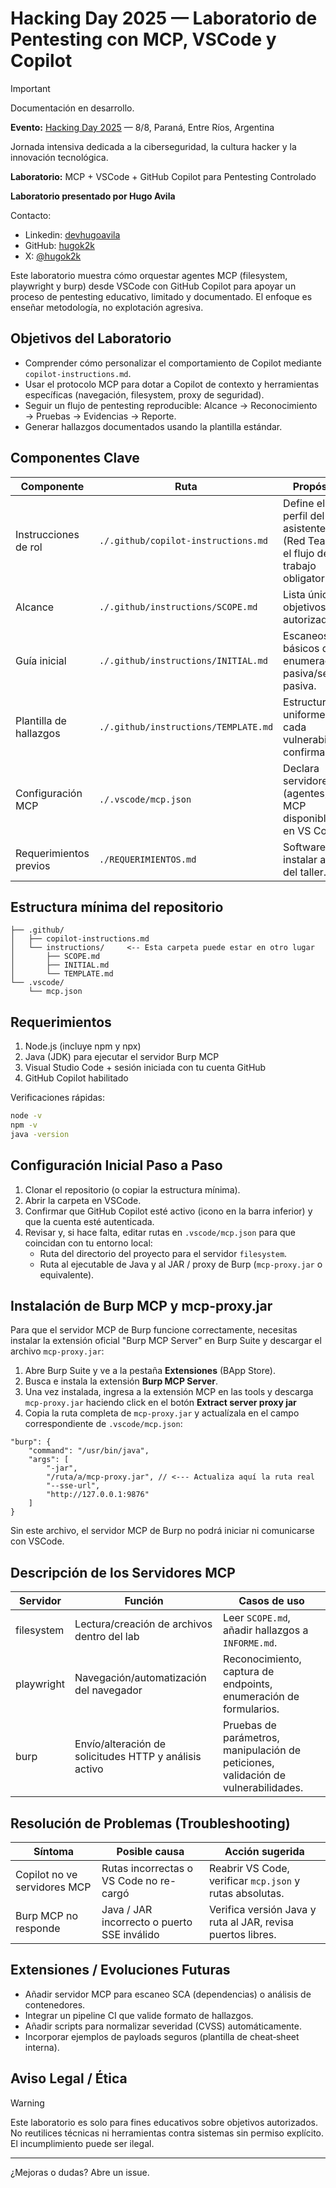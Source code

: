 # Hacking Day 2025 — Laboratorio de Pentesting con MCP, VSCode y Copilot

> [!IMPORTANT]
> Documentación en desarrollo.

**Evento:** [Hacking Day 2025](https://www.hackingday.com.ar/) — 8/8, Paraná, Entre Ríos, Argentina

Jornada intensiva dedicada a la ciberseguridad, la cultura hacker y la innovación tecnológica.

**Laboratorio:** MCP + VSCode + GitHub Copilot para Pentesting Controlado

**Laboratorio presentado por Hugo Avila**

Contacto:
- Linkedin: [devhugoavila](https://www.linkedin.com/in/devhugoavila/)
- GitHub: [hugok2k](https://github.com/hugok2k)
- X: [@hugok2k](https://x.com/hugok2k)

Este laboratorio muestra cómo orquestar agentes MCP (filesystem, playwright y burp) desde VSCode con GitHub Copilot para apoyar un proceso de pentesting educativo, limitado y documentado. El enfoque es enseñar metodología, no explotación agresiva.


## Objetivos del Laboratorio

- Comprender cómo personalizar el comportamiento de Copilot mediante `copilot-instructions.md`.
- Usar el protocolo MCP para dotar a Copilot de contexto y herramientas específicas (navegación, filesystem, proxy de seguridad).
- Seguir un flujo de pentesting reproducible: Alcance → Reconocimiento → Pruebas → Evidencias → Reporte.
- Generar hallazgos documentados usando la plantilla estándar.

## Componentes Clave

| Componente             | Ruta                                 | Propósito                                                                    |
| ---------------------- | ------------------------------------ | ---------------------------------------------------------------------------- |
| Instrucciones de rol   | `./.github/copilot-instructions.md`  | Define el perfil del asistente (Red Team) y el flujo de trabajo obligatorio. |
| Alcance                | `./.github/instructions/SCOPE.md`    | Lista única de objetivos autorizados.                                        |
| Guía inicial           | `./.github/instructions/INITIAL.md`  | Escaneos básicos de enumeración pasiva/semi-pasiva.                          |
| Plantilla de hallazgos | `./.github/instructions/TEMPLATE.md` | Estructura uniforme para cada vulnerabilidad confirmada.                     |
| Configuración MCP      | `./.vscode/mcp.json`                 | Declara servidores (agentes) MCP disponibles en VS Code.                     |
| Requerimientos previos | `./REQUERIMIENTOS.md`                | Software a instalar antes del taller.                                        |

## Estructura mínima del repositorio

```
├── .github/
│   ├── copilot-instructions.md
│   └── instructions/     <-- Esta carpeta puede estar en otro lugar
│       ├── SCOPE.md
│       ├── INITIAL.md
│       └── TEMPLATE.md
└── .vscode/
    └── mcp.json
```

## Requerimientos

1. Node.js (incluye npm y npx)
2. Java (JDK) para ejecutar el servidor Burp MCP
3. Visual Studio Code + sesión iniciada con tu cuenta GitHub
4. GitHub Copilot habilitado

Verificaciones rápidas:

```bash
node -v
npm -v
java -version
```

## Configuración Inicial Paso a Paso

1. Clonar el repositorio (o copiar la estructura mínima).
2. Abrir la carpeta en VSCode.
3. Confirmar que GitHub Copilot esté activo (icono en la barra inferior) y que la cuenta esté autenticada.
4. Revisar y, si hace falta, editar rutas en `.vscode/mcp.json` para que coincidan con tu entorno local:
   - Ruta del directorio del proyecto para el servidor `filesystem`.
   - Ruta al ejecutable de Java y al JAR / proxy de Burp (`mcp-proxy.jar` o equivalente).


## Instalación de Burp MCP y mcp-proxy.jar

Para que el servidor MCP de Burp funcione correctamente, necesitas instalar la extensión oficial "Burp MCP Server" en Burp Suite y descargar el archivo `mcp-proxy.jar`:

1. Abre Burp Suite y ve a la pestaña **Extensiones** (BApp Store).
2. Busca e instala la extensión **Burp MCP Server**.
3. Una vez instalada, ingresa a la extensión MCP en las tools y descarga `mcp-proxy.jar` haciendo click en el botón **Extract server proxy jar**
4. Copia la ruta completa de `mcp-proxy.jar` y actualízala en el campo correspondiente de `.vscode/mcp.json`:

```jsonc
"burp": {
    "command": "/usr/bin/java",
    "args": [
        "-jar",
        "/ruta/a/mcp-proxy.jar", // <--- Actualiza aquí la ruta real
        "--sse-url",
        "http://127.0.0.1:9876"
    ]
}
```

Sin este archivo, el servidor MCP de Burp no podrá iniciar ni comunicarse con VSCode.


## Descripción de los Servidores MCP

| Servidor   | Función                                                | Casos de uso                                                                       |
| ---------- | ------------------------------------------------------ | ---------------------------------------------------------------------------------- |
| filesystem | Lectura/creación de archivos dentro del lab            | Leer `SCOPE.md`, añadir hallazgos a `INFORME.md`.                                  |
| playwright | Navegación/automatización del navegador                | Reconocimiento, captura de endpoints, enumeración de formularios.                  |
| burp       | Envío/alteración de solicitudes HTTP y análisis activo | Pruebas de parámetros, manipulación de peticiones, validación de vulnerabilidades. |

## Resolución de Problemas (Troubleshooting)

| Síntoma                      | Posible causa                               | Acción sugerida                                             |
| ---------------------------- | ------------------------------------------- | ----------------------------------------------------------- |
| Copilot no ve servidores MCP | Rutas incorrectas o VS Code no re-cargó     | Reabrir VS Code, verificar `mcp.json` y rutas absolutas.    |
| Burp MCP no responde         | Java / JAR incorrecto o puerto SSE inválido | Verifica versión Java y ruta al JAR, revisa puertos libres. |

## Extensiones / Evoluciones Futuras

- Añadir servidor MCP para escaneo SCA (dependencias) o análisis de contenedores.
- Integrar un pipeline CI que valide formato de hallazgos.
- Añadir scripts para normalizar severidad (CVSS) automáticamente.
- Incorporar ejemplos de payloads seguros (plantilla de cheat‑sheet interna).

## Aviso Legal / Ética

> [!WARNING]
> Este laboratorio es solo para fines educativos sobre objetivos autorizados. No reutilices técnicas ni herramientas contra sistemas sin permiso explícito. El incumplimiento puede ser ilegal.

---
¿Mejoras o dudas? Abre un issue.
